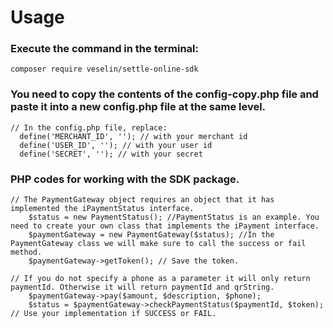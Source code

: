 # Usage

### Execute the command in the terminal:
`composer require veselin/settle-online-sdk`

### You need to copy the contents of the config-copy.php file and paste it into a new config.php file at the same level.
```
// In the config.php file, replace: 
  define('MERCHANT_ID', ''); // with your merchant id
  define('USER_ID', ''); // with your user id
  define('SECRET', ''); // with your secret
```

### PHP codes for working with the SDK package.
```
// The PaymentGateway object requires an object that it has implemented the iPaymentStatus interface.
    $status = new PaymentStatus(); //PaymentStatus is an example. You need to create your own class that implements the iPayment interface.
    $paymentGateway = new PaymentGateway($status); //In the PaymentGateway class we will make sure to call the success or fail method.
    $paymentGateway->getToken(); // Save the token.
``` 
```
// If you do not specify a phone as a parameter it will only return paymentId. Otherwise it will return paymentId and qrString.
    $paymentGateway->pay($amount, $description, $phone);
    $status = $paymentGateway->checkPaymentStatus($paymentId, $token); // Use your implementation if SUCCESS or FAIL. 
```
